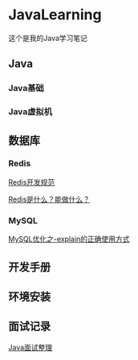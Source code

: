 # JavaLearning
这个是我的Java学习笔记

## Java

### Java基础

### Java虚拟机


## 数据库

### Redis

[Redis开发规范](./数据库/Redis/Redis开发规范.md)

[Redis是什么？能做什么？](./数据库/Redis/Redis是什么？能做什么？.md)


### MySQL

[MySQL优化之-explain的正确使用方式](./数据库/MySQL/MySQL优化之-explain的正确使用方式.md)

## 开发手册


## 环境安装

## 面试记录

[Java面试整理](./面试记录/面试整理.md)


